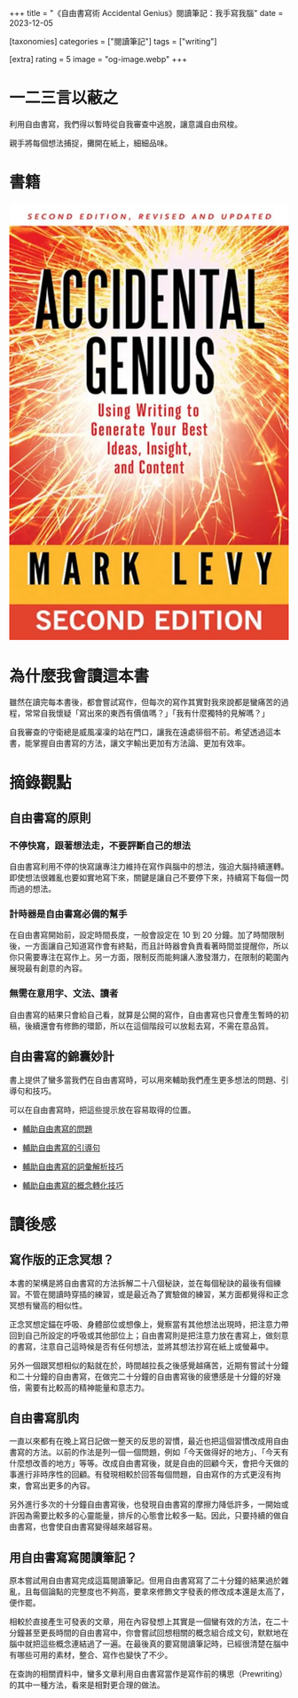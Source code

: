 +++
title = "《自由書寫術 Accidental Genius》閱讀筆記：我手寫我腦"
date = 2023-12-05

[taxonomies]
categories = ["閱讀筆記"]
tags = ["writing"]

[extra]
rating = 5
image = "og-image.webp"
+++

一二三言以蔽之
=======

利用自由書寫，我們得以暫時從自我審查中逃脫，讓意識自由飛梭。

親手將每個想法捕捉，攤開在紙上，細細品味。

書籍
==
[![](book.webp)](https://www.goodreads.com/book/show/8360431-accidental-genius)

為什麼我會讀這本書
=========

雖然在讀完每本書後，都會嘗試寫作，但每次的寫作其實對我來說都是蠻痛苦的過程，常常自我懷疑「寫出來的東西有價值嗎？」「我有什麼獨特的見解嗎？」

自我審查的守衛總是威風凜凜的站在門口，讓我在遠處徘徊不前。希望透過這本書，能掌握自由書寫的方法，讓文字輸出更加有方法論、更加有效率。

摘錄觀點
====

自由書寫的原則
-------

### 不停快寫，跟著想法走，不要評斷自己的想法

自由書寫利用不停的快寫讓專注力維持在寫作與腦中的想法，強迫大腦持續運轉。即使想法很雜亂也要如實地寫下來，關鍵是讓自己不要停下來，持續寫下每個一閃而過的想法。

### 計時器是自由書寫必備的幫手

在自由書寫開始前，設定時間長度，一般會設定在 10 到 20 分鐘。加了時間限制後，一方面讓自己知道寫作會有終點，而且計時器會負責看著時間並提醒你，所以你只需要專注在寫作上。另一方面，限制反而能夠讓人激發潛力，在限制的範圍內展現最有創意的內容。

### 無需在意用字、文法、讀者

自由書寫的結果只會給自己看，就算是公開的寫作，自由書寫也只會產生暫時的初稿，後續還會有修飾的環節，所以在這個階段可以放鬆去寫，不需在意品質。

自由書寫的錦囊妙計
---------

書上提供了蠻多當我們在自由書寫時，可以用來輔助我們產生更多想法的問題、引導句和技巧。

可以在自由書寫時，把這些提示放在容易取得的位置。

-   [輔助自由書寫的問題](@/wisdom/lists/freewriting-questions.md)

-   [輔助自由書寫的引導句](@/wisdom/lists/freewriting-prompts.md)

-   [輔助自由書寫的詞彙解析技巧](@/wisdom/methods/freewriting-open-up-words.md)

-   [輔助自由書寫的概念轉化技巧](@/wisdom/methods/freewriting-perspective-shift.md)

讀後感
===

寫作版的正念冥想？
---------

本書的架構是將自由書寫的方法拆解二十八個秘訣，並在每個秘訣的最後有個練習。不管在閱讀時穿插的練習，或是最近為了實驗做的練習，某方面都覺得和正念冥想有蠻高的相似性。

正念冥想定錨在呼吸、身體部位或想像上，覺察當有其他想法出現時，把注意力帶回到自己所設定的呼吸或其他部位上；自由書寫則是把注意力放在書寫上，做刻意的書寫，注意自己這時候是否有任何想法，並將其想法抄寫在紙上或螢幕中。

另外一個跟冥想相似的點就在於，時間越拉長之後感覺越痛苦，近期有嘗試十分鐘和二十分鐘的自由書寫，在做完二十分鐘的自由書寫後的疲憊感是十分鐘的好幾倍，需要有比較高的精神能量和意志力。

自由書寫肌肉
------

一直以來都有在晚上寫日記做一整天的反思的習慣，最近也把這個習慣改成用自由書寫的方法。以前的作法是列一個一個問題，例如「今天做得好的地方」、「今天有什麼想改善的地方」等等。改成自由書寫後，就是自由的回顧今天，會把今天做的事進行非時序性的回顧。有發現相較於回答每個問題，自由寫作的方式更沒有拘束，會寫出更多的內容。

另外進行多次的十分鐘自由書寫後，也發現自由書寫的摩擦力降低許多，一開始或許因為需要比較多的心靈能量，排斥的心態會比較多一點。因此，只要持續的做自由書寫，也會使自由書寫變得越來越容易。

用自由書寫寫閱讀筆記？
-----------

原本嘗試用自由書寫完成這篇閱讀筆記。但用自由書寫寫了二十分鐘的結果過於雜亂，且每個論點的完整度也不夠高，要拿來修飾文字發表的修改成本還是太高了，便作罷。

相較於直接產生可發表的文章，用在內容發想上其實是一個蠻有效的方法，在二十分鐘甚至更長時間的自由書寫中，你會嘗試回想相關的概念組合成文句，默默地在腦中就把這些概念連結過了一遍。在最後真的要寫閱讀筆記時，已經很清楚在腦中有哪些可用的素材，整合、寫作也變快了不少。

在查詢的相關資料中，蠻多文章利用自由書寫當作是寫作前的構思（Prewriting）的其中一種方法，看來是相對更合理的做法。
